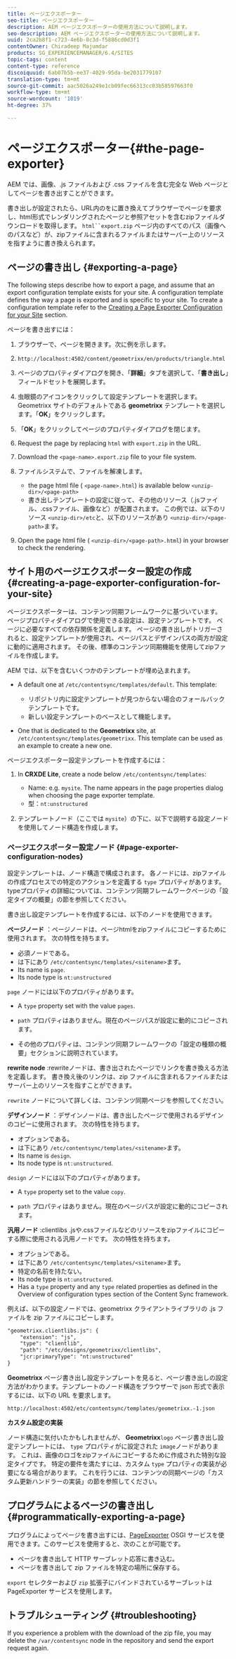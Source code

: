 ```yaml
---
title: ページエクスポーター
seo-title: ページエクスポーター
description: AEM ページエクスポーターの使用方法について説明します。
seo-description: AEM ページエクスポーターの使用方法について説明します。
uuid: 2ca2b8f1-c723-4e6b-8c3d-f5886cd0d3f1
contentOwner: Chiradeep Majumdar
products: SG_EXPERIENCEMANAGER/6.4/SITES
topic-tags: content
content-type: reference
discoiquuid: 6ab07b5b-ee37-4029-95da-be2031779107
translation-type: tm+mt
source-git-commit: aac5026a249e1cb09fec66313cc03b58597663f0
workflow-type: tm+mt
source-wordcount: '1019'
ht-degree: 37%

---
```



# ページエクスポーター{#the-page-exporter}

AEM では、画像、.js ファイルおよび .css ファイルを含む完全な Web ページとしてページを書き出すことができます。

書き出しが設定されたら、URL内のをに置き換えてブラウザーでページを要求し、html形式でレンダリングされたページと参照アセットを含むzipファイルダウンロードを取得します。 `html``export.zip` ページ内のすべてのパス（画像へのパスなど）が、zipファイルに含まれるファイルまたはサーバー上のリソースを指すように書き換えられます。

## ページの書き出し {#exporting-a-page}

The following steps describe how to export a page, and assume that an export configuration template exists for your site. A configuration template defines the way a page is exported and is specific to your site. To create a configuration template refer to the [Creating a Page Exporter Configuration for your Site](#creating-a-page-exporter-configuration-for-your-site) section.

ページを書き出すには：

1. ブラウザーで、ページを開きます。次に例を示します。
1. `http://localhost:4502/content/geometrixx/en/products/triangle.html`
1. ページのプロパティダイアログを開き、「**詳細**」タブを選択して、「**書き出し**」フィールドセットを展開します。

1. 虫眼鏡のアイコンをクリックして設定テンプレートを選択します。Geometrixx サイトのデフォルトである **geometrixx** テンプレートを選択します。「**OK**」をクリックします。

1. 「**OK**」をクリックしてページのプロパティダイアログを閉じます。
1. Request the page by replacing `html` with `export.zip` in the URL.

1. Download the `<page-name>.export.zip` file to your file system.

1. ファイルシステムで、ファイルを解凍します。

   * the page html file ( `<page-name>.html`) is available below `<unzip-dir>/<page-path>`
   * 書き出しテンプレートの設定に従って、その他のリソース（.jsファイル、.cssファイル、画像など）が配置されます。 この例では、以下のリソース `<unzip-dir>/etc`と、以下のリソースがあり `<unzip-dir>/<page-path>`ます。

1. Open the page html file ( `<unzip-dir>/<page-path>.html`) in your browser to check the rendering.

## サイト用のページエクスポーター設定の作成 {#creating-a-page-exporter-configuration-for-your-site}

ページエクスポーターは、コンテンツ同期フレームワークに基づいています。 ページプロパティダイアログで使用できる設定は、設定テンプレートです。 ページに必要なすべての依存関係を定義します。 ページの書き出しがトリガーされると、設定テンプレートが使用され、ページパスとデザインパスの両方が設定に動的に適用されます。 その後、標準のコンテンツ同期機能を使用してzipファイルを作成します。

AEM では、以下を含むいくつかのテンプレートが埋め込まれます。

* A default one at `/etc/contentsync/templates/default`. This template:

   * リポジトリ内に設定テンプレートが見つからない場合のフォールバックテンプレートです。
   * 新しい設定テンプレートのベースとして機能します。

* One that is dedicated to the **Geometrixx** site, at `/etc/contentsync/templates/geometrixx`. This template can be used as an example to create a new one.

ページエクスポーター設定テンプレートを作成するには：

1. In **CRXDE Lite**, create a node below `/etc/contentsync/templates`:

   * Name: e.g. `mysite`. The name appears in the page properties dialog when choosing the page exporter template.
   * 型：`nt:unstructured`

1. テンプレートノード（ここでは `mysite`）の下に、以下で説明する設定ノードを使用してノード構造を作成します。

### ページエクスポーター設定ノード {#page-exporter-configuration-nodes}

設定テンプレートは、ノード構造で構成されます。 各ノードには、zipファイルの作成プロセスでの特定のアクションを定義する `type` プロパティがあります。 typeプロパティの詳細については、コンテンツ同期フレームワークページの「設定タイプの概要」の節を参照してください。

書き出し設定テンプレートを作成するには、以下のノードを使用できます。

**ページノード** ：ページノードは、ページhtmlをzipファイルにコピーするために使用されます。 次の特性を持ちます。

* 必須ノードである。
* は下にあり `/etc/contentsync/templates/<sitename>`ます。
* Its name is `page`.
* Its node type is `nt:unstructured`

`page` ノードには以下のプロパティがあります。

* A `type` property set with the value `pages`.

* `path` プロパティはありません。現在のページパスが設定に動的にコピーされます。

* その他のプロパティは、コンテンツ同期フレームワークの「設定の種類の概要」セクションに説明されています。

**rewrite node** :rewriteノードは、書き出されたページでリンクを書き換える方法を定義します。 書き換え後のリンクは、zip ファイルに含まれるファイルまたはサーバー上のリソースを指すことができます。

`rewrite` ノードについて詳しくは、コンテンツ同期ページを参照してください。

**デザインノード** ：デザインノードは、書き出したページで使用されるデザインのコピーに使用されます。 次の特性を持ちます。

* オプションである。
* は下にあり `/etc/contentsync/templates/<sitename>`ます。
* Its name is `design`.
* Its node type is `nt:unstructured`.

`design` ノードには以下のプロパティがあります。

* A `type` property set to the value `copy`.

* `path` プロパティはありません。現在のページパスが設定に動的にコピーされます。

**汎用ノード** :clientlibs .jsや.cssファイルなどのリソースをzipファイルにコピーする際に使用される汎用ノードです。 次の特性を持ちます。

* オプションである。
* は下にあり `/etc/contentsync/templates/<sitename>`ます。
* 特定の名前を持たない。
* Its node type is `nt:unstructured`.
* Has a `type` property and any `type` related properties as defined in the Overview of configuration types section of the Content Sync framework.

例えば、以下の設定ノードでは、geometrixx クライアントライブラリの .js ファイルを zip ファイルにコピーします。

```xml
"geometrixx.clientlibs.js": {
    "extension": "js",
    "type": "clientlib",
    "path": "/etc/designs/geometrixx/clientlibs",
    "jcr:primaryType": "nt:unstructured"
}
```

**Geometrixx** ページ書き出し設定テンプレートを見ると、ページ書き出しの設定方法がわかります。テンプレートのノード構造をブラウザーで json 形式で表示するには、以下の URL を要求します。

`http://localhost:4502/etc/contentsync/templates/geometrixx.-1.json`

**カスタム設定の実装**

ノード構造に気付いたかもしれませんが、 **Geometrixx**`logo` ページ書き出し設定テンプレートには、 `type` プロパティがに設定された `image`ノードがあります。 これは、画像のロゴをzipファイルにコピーするために作成された特別な設定タイプです。 特定の要件を満たすには、カスタム `type` プロパティの実装が必要になる場合があります。 これを行うには、コンテンツの同期ページの「カスタム更新ハンドラーの実装」の節を参照してください。

## プログラムによるページの書き出し {#programmatically-exporting-a-page}

プログラムによってページを書き出すには、[PageExporter](https://helpx.adobe.com/experience-manager/6-4/sites/developing/using/reference-materials/javadoc/index.html?com/day/cq/wcm/contentsync/PageExporter.html) OSGI サービスを使用できます。このサービスを使用すると、次のことが可能です。

* ページを書き出して HTTP サーブレット応答に書き込む。
* ページを書き出して zip ファイルを特定の場所に保存する。

`export` セレクターおよび `zip` 拡張子にバインドされているサーブレットは PageExporter サービスを使用します。

## トラブルシューティング {#troubleshooting}

If you experience a problem with the download of the zip file, you may delete the `/var/contentsync` node in the repository and send the export request again.

